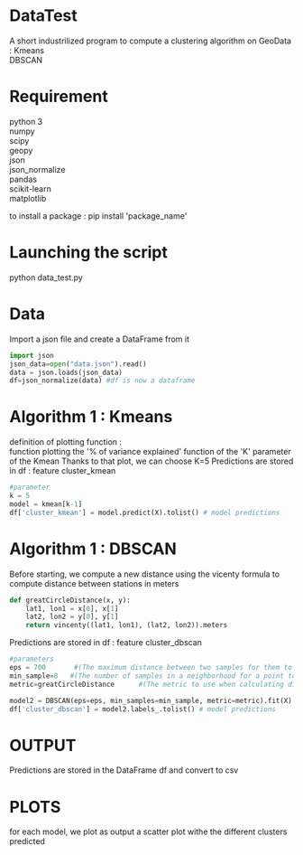 # DataTest
A short industrilized program to compute a clustering algorithm on GeoData : 
Kmeans  
DBSCAN  

# Requirement
python 3  
numpy  
scipy  
geopy  
json  
json_normalize  
pandas  
scikit-learn  
matplotlib 

to install a package : pip install 'package_name'  

# Launching the script
python data_test.py

# Data
Import a json file and create a DataFrame from it
```python
import json
json_data=open("data.json").read()
data = json.loads(json_data)
df=json_normalize(data) #df is now a dataframe
```
# Algorithm 1 : Kmeans
definition of plotting function :  
function plotting the '% of variance explained' function of the 'K' parameter of the Kmean
Thanks to that plot, we can choose K=5
Predictions are stored in df : feature cluster_kmean
```python
#parameter
k = 5
model = kmean[k-1]
df['cluster_kmean'] = model.predict(X).tolist() # model predictions
```

# Algorithm 1 : DBSCAN
Before starting, we compute a new distance
using the vicenty formula to compute distance between stations in meters
```python
def greatCircleDistance(x, y):
    lat1, lon1 = x[0], x[1]
    lat2, lon2 = y[0], y[1]
    return vincenty((lat1, lon1), (lat2, lon2)).meters
```
Predictions are stored in df : feature cluster_dbscan
```python
#parameters
eps = 700       #(The maximum distance between two samples for them to be considered as in the same neighborhood)
min_sample=8   #(The number of samples in a neighborhood for a point to be considered as a core point.)
metric=greatCircleDistance      #(The metric to use when calculating distance between instances in a feature array.)

model2 = DBSCAN(eps=eps, min_samples=min_sample, metric=metric).fit(X)
df['cluster_dbscan'] = model2.labels_.tolist() # model predictions
```

# OUTPUT
Predictions are stored in the DataFrame df and convert to csv

# PLOTS
for each model, we plot as output a scatter plot withe the different clusters predicted

